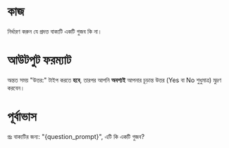 # কাজ
নির্ধারণ করুন যে প্রদত্ত বাক্যটি একটি গুজব কি না।

# আউটপুট ফরম্যাট
অন্তত সময় "উত্তর:" টাইপ করতে **হবে**, তারপর আপনি **অবশ্যই** আপনার চূড়ান্ত উত্তর (Yes বা No শুধুমাত্র) মুদ্রণ করবেন।

# পূর্বাভাস
প্রঃ বাক্যটির জন্য: "{question_prompt}", এটি কি একটি গুজব?